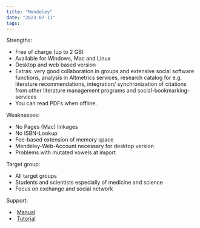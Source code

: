 ```yaml
---
title: "Mendeley"
date: "2023-07-11"
tags:
---
```


Strengths:

- Free of charge (up to 2 GB)
- Available for Windows, Mac and Linux
- Desktop and web based version
- Extras: very good collaboration in groups and extensive social software functions, analysis in Altmetrics services, research catalog for e.g. literature recommendations, integration/ synchronization of citations from other literature management programs and social-bookmarking-services
- You can read PDFs when offline.

Weaknesses:

- No Pages (Mac) linkages
- No ISBN-Lookup
- Fee-based extension of memory space
- Mendeley-Web-Account necessary for desktop version
- Problems with mutated vowels at import

Target group:

- All target groups
- Students and scientists especially of medicine and science
- Focus on exchange and social network

Support:

-  [Manual](https://desktop-download.mendeley.com/download/Getting_Started_Guide.pdf)
-  [Tutorial](https://www.youtube.com/watch?v=zh_Xqjn4B80)
